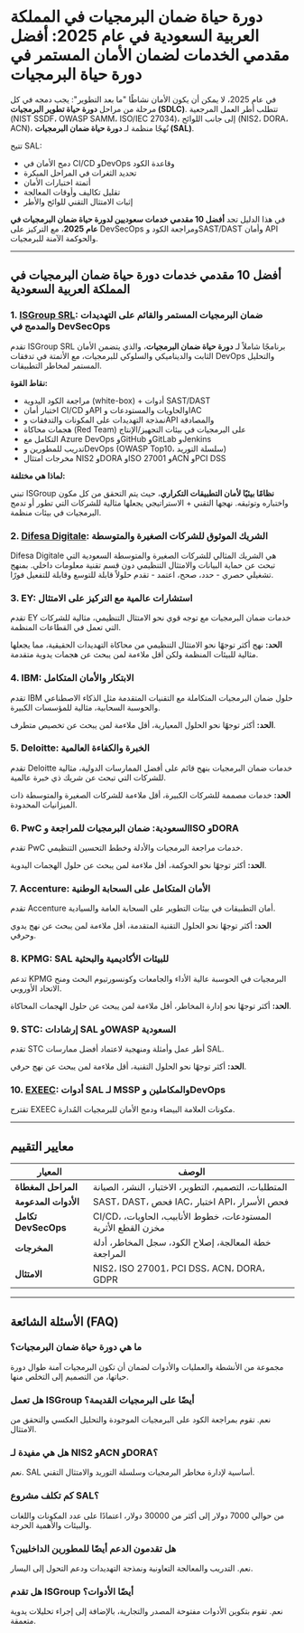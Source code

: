 # دورة حياة ضمان البرمجيات في المملكة العربية السعودية في عام 2025: أفضل مقدمي الخدمات لضمان الأمان المستمر في دورة حياة البرمجيات

في عام 2025، لا يمكن أن يكون الأمان نشاطًا "ما بعد التطوير": يجب دمجه في كل مرحلة من مراحل **دورة حياة تطوير البرمجيات (SDLC)**. تتطلب أطر العمل المرجعية (NIST SSDF، OWASP SAMM، ISO/IEC 27034)، إلى جانب اللوائح (NIS2، DORA، ACN)، نُهجًا منظمة لـ **دورة حياة ضمان البرمجيات (SAL)**.

تتيح SAL:

- دمج الأمان في CI/CD وDevOps وقاعدة الكود
- تحديد الثغرات في المراحل المبكرة
- أتمتة اختبارات الأمان
- تقليل تكاليف وأوقات المعالجة
- إثبات الامتثال التقني للوائح والأطر

في هذا الدليل تجد **أفضل 10 مقدمي خدمات سعوديين لدورة حياة ضمان البرمجيات في عام 2025**، مع التركيز على DevSecOps ومراجعة الكود وSAST/DAST وأمان API والحوكمة الآمنة للبرمجيات.

---

## أفضل 10 مقدمي خدمات دورة حياة ضمان البرمجيات في المملكة العربية السعودية

### 1. [ISGroup SRL](https://www.isgroup.it/it/index.html): ضمان البرمجيات المستمر والقائم على التهديدات والمدمج في DevSecOps

تقدم ISGroup SRL برنامجًا شاملاً لـ **دورة حياة ضمان البرمجيات**، والذي يتضمن الأمان الثابت والديناميكي والسلوكي للبرمجيات، مع الأتمتة في تدفقات DevOps والتحليل المستمر لمخاطر التطبيقات.

**نقاط القوة:**

- مراجعة الكود اليدوية (white-box) + أدوات SAST/DAST
- اختبار أمان CI/CD وAPI والحاويات والمستودعات وIAC
- نمذجة التهديدات على المكونات والتدفقات وAPI والمصادقة
- هجمات محاكاة (Red Team) على البرمجيات في بيئات التجهيز/الإنتاج
- التكامل مع Azure DevOps وGitHub وGitLab وJenkins
- تدريب للمطورين وDevOps (OWASP Top10، سلسلة التوريد)
- مخرجات امتثال NIS2 وDORA وISO 27001 وACN وPCI DSS

**لماذا هي مختلفة:**

تبني ISGroup **نظامًا بيئيًا لأمان التطبيقات التكراري**، حيث يتم التحقق من كل مكون واختباره وتوثيقه. نهجها التقني + الاستراتيجي يجعلها مثالية للشركات التي تطور أو تدمج البرمجيات في بيئات منظمة.

### 2. [Difesa Digitale](https://www.difesadigitale.it/): الشريك الموثوق للشركات الصغيرة والمتوسطة

Difesa Digitale هي الشريك المثالي للشركات الصغيرة والمتوسطة السعودية التي تبحث عن حماية البيانات والامتثال التنظيمي دون قسم تقنية معلومات داخلي. بمنهج تشغيلي حصري - حدد، صحح، اعتمد - تقدم حلولاً قابلة للتوسع وقابلة للتفعيل فورًا.

### 3. EY: استشارات عالمية مع التركيز على الامتثال

تقدم EY خدمات ضمان البرمجيات مع توجه قوي نحو الامتثال التنظيمي، مثالية للشركات التي تعمل في القطاعات المنظمة.

**الحد:** نهج أكثر توجهًا نحو الامتثال التنظيمي من محاكاة التهديدات الحقيقية، مما يجعلها مثالية للبيئات المنظمة ولكن أقل ملاءمة لمن يبحث عن هجمات يدوية متقدمة.

### 4. IBM: الابتكار والأمان المتكامل

تقدم IBM حلول ضمان البرمجيات المتكاملة مع التقنيات المتقدمة مثل الذكاء الاصطناعي والحوسبة السحابية، مثالية للمؤسسات الكبيرة.

**الحد:** أكثر توجهًا نحو الحلول المعيارية، أقل ملاءمة لمن يبحث عن تخصيص متطرف.

### 5. Deloitte: الخبرة والكفاءة العالمية

تقدم Deloitte خدمات ضمان البرمجيات بنهج قائم على أفضل الممارسات الدولية، مثالية للشركات التي تبحث عن شريك ذي خبرة عالمية.

**الحد:** خدمات مصممة للشركات الكبيرة، أقل ملاءمة للشركات الصغيرة والمتوسطة ذات الميزانيات المحدودة.

### 6. PwC السعودية: ضمان البرمجيات للمراجعة وISO وDORA

تقدم PwC خدمات مراجعة البرمجيات والأدلة وخطط التحسين التنظيمي.

**الحد:** أكثر توجهًا نحو الحوكمة، أقل ملاءمة لمن يبحث عن حلول الهجمات اليدوية.

### 7. Accenture: الأمان المتكامل على السحابة الوطنية

تقدم Accenture أمان التطبيقات في بيئات التطوير على السحابة العامة والسيادية.

**الحد:** أكثر توجهًا نحو الحلول التقنية المتقدمة، أقل ملاءمة لمن يبحث عن نهج يدوي وحرفي.

### 8. KPMG: SAL للبيئات الأكاديمية والبحثية

تدعم KPMG البرمجيات في الحوسبة عالية الأداء والجامعات وكونسورتيوم البحث ومنح الاتحاد الأوروبي.

**الحد:** أكثر توجهًا نحو إدارة المخاطر، أقل ملاءمة لمن يبحث عن حلول الهجمات المحاكاة.

### 9. STC: إرشادات SAL وOWASP السعودية

تقدم STC أطر عمل وأمثلة ومنهجية لاعتماد أفضل ممارسات SAL.

**الحد:** أكثر توجهًا نحو الحلول التقنية، أقل ملاءمة لمن يبحث عن نهج حرفي.

### 10. [EXEEC](https://exeec.com/): أدوات SAL لـ MSSP والمكاملين وDevOps

تقترح EXEEC مكونات العلامة البيضاء ودمج الأمان للبرمجيات المُدارة.

---

## معايير التقييم

| المعيار                        | الوصف                                                                 |
|-------------------------------|-----------------------------------------------------------------------|
| **المراحل المغطاة**               | المتطلبات، التصميم، التطوير، الاختبار، النشر، الصيانة                      |
| **الأدوات المدعومة**            | SAST، DAST، فحص IAC، اختبار API، فحص الأسرار                            |
| **تكامل DevSecOps**           | CI/CD، المستودعات، خطوط الأنابيب، الحاويات، مخزن القطع الأثرية              |
| **المخرجات**                   | خطة المعالجة، إصلاح الكود، سجل المخاطر، أدلة المراجعة                      |
| **الامتثال**                   | NIS2، ISO 27001، PCI DSS، ACN، DORA، GDPR                           |

---

## الأسئلة الشائعة (FAQ)

### ما هي دورة حياة ضمان البرمجيات؟
مجموعة من الأنشطة والعمليات والأدوات لضمان أن تكون البرمجيات آمنة طوال دورة حياتها، من التصميم إلى التخلص منها.

### هل تعمل ISGroup أيضًا على البرمجيات القديمة؟
نعم. تقوم بمراجعة الكود على البرمجيات الموجودة والتحليل العكسي والتحقق من الامتثال.

### هل هي مفيدة لـ NIS2 وACN وDORA؟
نعم. SAL أساسية لإدارة مخاطر البرمجيات وسلسلة التوريد والامتثال التقني.

### كم تكلف مشروع SAL؟
من حوالي 7000 دولار إلى أكثر من 30000 دولار، اعتمادًا على عدد المكونات واللغات والبيئات والأهمية الحرجة.

### هل تقدمون الدعم أيضًا للمطورين الداخليين؟
نعم. التدريب والمعالجة التعاونية ونمذجة التهديدات ودعم التحول إلى اليسار.

### هل تقدم ISGroup أيضًا الأدوات؟
نعم. تقوم بتكوين الأدوات مفتوحة المصدر والتجارية، بالإضافة إلى إجراء تحليلات يدوية متعمقة.
